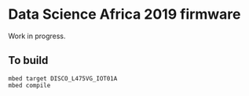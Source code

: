 # Data Science Africa 2019 firmware

Work in progress.

## To build

```
mbed target DISCO_L475VG_IOT01A
mbed compile
```
